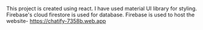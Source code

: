 This project is created using react. 
I have used material UI library for styling. 
Firebase's cloud firestore is used for database. 
Firebase is used to host the website- https://chatify-7358b.web.app
